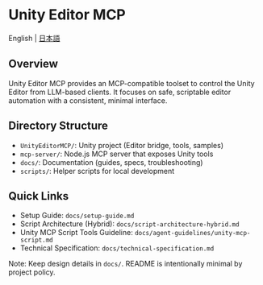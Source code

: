 # Unity Editor MCP

English | [日本語](README.ja.md)

## Overview

Unity Editor MCP provides an MCP-compatible toolset to control the Unity Editor from LLM-based clients. It focuses on safe, scriptable editor automation with a consistent, minimal interface.

## Directory Structure

- `UnityEditorMCP/`: Unity project (Editor bridge, tools, samples)
- `mcp-server/`: Node.js MCP server that exposes Unity tools
- `docs/`: Documentation (guides, specs, troubleshooting)
- `scripts/`: Helper scripts for local development

## Quick Links

- Setup Guide: `docs/setup-guide.md`
- Script Architecture (Hybrid): `docs/script-architecture-hybrid.md`
- Unity MCP Script Tools Guideline: `docs/agent-guidelines/unity-mcp-script.md`
- Technical Specification: `docs/technical-specification.md`

Note: Keep design details in `docs/`. README is intentionally minimal by project policy.

